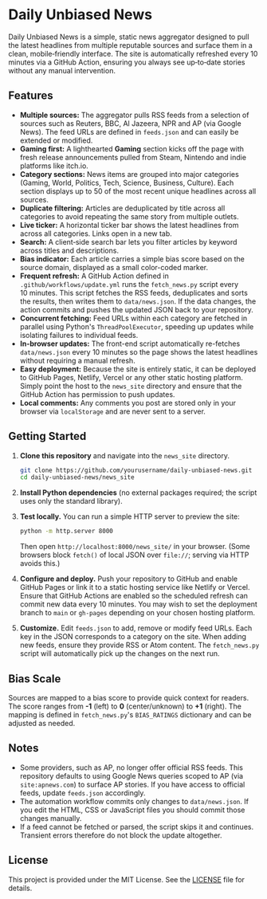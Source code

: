 # Daily Unbiased News

Daily Unbiased News is a simple, static news aggregator designed to pull the
latest headlines from multiple reputable sources and surface them in a clean,
mobile‑friendly interface. The site is automatically refreshed every 10 minutes
via a GitHub Action, ensuring you always see up‑to‑date stories without any
manual intervention.

## Features

- **Multiple sources:** The aggregator pulls RSS feeds from a selection of
  sources such as Reuters, BBC, Al Jazeera, NPR and AP (via Google News).
  The feed URLs are defined in `feeds.json` and can easily be extended or
  modified.
- **Gaming first:** A lighthearted **Gaming** section kicks off the page with
  fresh release announcements pulled from Steam, Nintendo and indie platforms
  like itch.io.
- **Category sections:** News items are grouped into major categories
  (Gaming, World, Politics, Tech, Science, Business, Culture). Each section
  displays up to 50 of the most recent unique headlines across all sources.
- **Duplicate filtering:** Articles are deduplicated by title across all
  categories to avoid repeating the same story from multiple outlets.
- **Live ticker:** A horizontal ticker bar shows the latest headlines from
  across all categories. Links open in a new tab.
- **Search:** A client‑side search bar lets you filter articles by
  keyword across titles and descriptions.
- **Bias indicator:** Each article carries a simple bias score based on the
  source domain, displayed as a small color-coded marker.
- **Frequent refresh:** A GitHub Action defined in `.github/workflows/update.yml`
  runs the `fetch_news.py` script every 10 minutes. This script fetches
  the RSS feeds, deduplicates and sorts the results, then writes them to
  `data/news.json`. If the data changes, the action commits and pushes the
  updated JSON back to your repository.
- **Concurrent fetching:** Feed URLs within each category are fetched in
  parallel using Python's `ThreadPoolExecutor`, speeding up updates while
  isolating failures to individual feeds.
- **In-browser updates:** The front-end script automatically re-fetches
  `data/news.json` every 10 minutes so the page shows the latest headlines
  without requiring a manual refresh.
- **Easy deployment:** Because the site is entirely static, it can be
  deployed to GitHub Pages, Netlify, Vercel or any other static hosting
  platform. Simply point the host to the `news_site` directory and ensure
  that the GitHub Action has permission to push updates.
- **Local comments:** Any comments you post are stored only in your
  browser via `localStorage` and are never sent to a server.

## Getting Started

1. **Clone this repository** and navigate into the `news_site` directory.

   ```sh
   git clone https://github.com/yourusername/daily-unbiased-news.git
   cd daily-unbiased-news/news_site
   ```

2. **Install Python dependencies** (no external packages required; the
   script uses only the standard library).

3. **Test locally.** You can run a simple HTTP server to preview the
   site:

   ```sh
   python -m http.server 8000
   ```

   Then open `http://localhost:8000/news_site/` in your browser. (Some
   browsers block `fetch()` of local JSON over `file://`; serving via
   HTTP avoids this.)

4. **Configure and deploy.** Push your repository to GitHub and enable
   GitHub Pages or link it to a static hosting service like Netlify or
   Vercel. Ensure that GitHub Actions are enabled so the scheduled refresh can
   commit new data every 10 minutes. You may wish to set the deployment branch to
   `main` or `gh-pages` depending on your chosen hosting platform.

5. **Customize.** Edit `feeds.json` to add, remove or modify feed URLs.
   Each key in the JSON corresponds to a category on the site. When adding
   new feeds, ensure they provide RSS or Atom content. The `fetch_news.py`
   script will automatically pick up the changes on the next run.

## Bias Scale

Sources are mapped to a bias score to provide quick context for readers. The
score ranges from **-1** (left) to **0** (center/unknown) to **+1** (right). The
mapping is defined in `fetch_news.py`'s `BIAS_RATINGS` dictionary and can be
adjusted as needed.

## Notes

- Some providers, such as AP, no longer offer official RSS feeds. This
  repository defaults to using Google News queries scoped to AP (via
  `site:apnews.com`) to surface AP stories. If you have access to
  official feeds, update `feeds.json` accordingly.
- The automation workflow commits only changes to `data/news.json`. If you
  edit the HTML, CSS or JavaScript files you should commit those changes
  manually.
- If a feed cannot be fetched or parsed, the script skips it and
  continues. Transient errors therefore do not block the update
  altogether.

## License

This project is provided under the MIT License. See the [LICENSE](LICENSE)
file for details.
